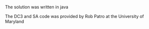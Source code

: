 The solution was written in java

The DC3 and SA code was provided by Rob Patro at the University of Maryland
